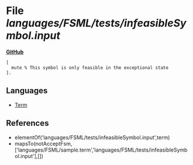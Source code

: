 # File _languages/FSML/tests/infeasibleSymbol.input_
**[GitHub](https://github.com/softlang/yas/blob/master/languages/FSML/tests/infeasibleSymbol.input)**
```
[
  mute % This symbol is only feasible in the exceptional state
].
```

## Languages
* [Term](../languages/Term.md)

## References
* elementOf('languages/FSML/tests/infeasibleSymbol.input',term)
* mapsTo(notAcceptFsm,['languages/FSML/sample.term','languages/FSML/tests/infeasibleSymbol.input'],[])
